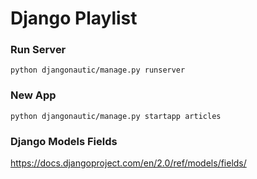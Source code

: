 # Django Playlist

### Run Server
```
python djangonautic/manage.py runserver
```

### New App
```
python djangonautic/manage.py startapp articles

```

### Django Models Fields

https://docs.djangoproject.com/en/2.0/ref/models/fields/